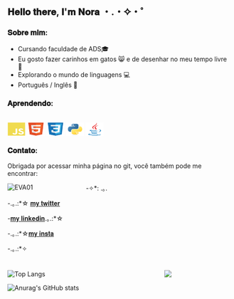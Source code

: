 ## 𝐇𝐞𝐥𝐥𝐨 𝐭𝐡𝐞𝐫𝐞, 𝐈'𝐦 𝐍𝐨𝐫𝐚 ・.・✧・゜

### 𝐒𝐨𝐛𝐫𝐞 𝐦𝐢𝐦:

- Cursando faculdade de ADS🎓
- Eu gosto fazer carinhos em gatos 😸 e de desenhar no meu tempo livre 🎨
- Explorando o mundo de linguagens 💻
- Português / Inglês 🌱


### 𝐀𝐩𝐫𝐞𝐧𝐝𝐞𝐧𝐝𝐨:
 
 <div style="display: inline_block"><br>
  <img align="center" alt="Gabi-Js" height="30" width="40" src="https://raw.githubusercontent.com/devicons/devicon/master/icons/javascript/javascript-plain.svg">
  <img align="center" alt="Gabi-HTML" height="30" width="40" src="https://raw.githubusercontent.com/devicons/devicon/master/icons/html5/html5-original.svg">
  <img align="center" alt="Gabi-CSS" height="30" width="40" src="https://raw.githubusercontent.com/devicons/devicon/master/icons/css3/css3-original.svg">
  <img align="center" alt="Gabi-Python" height="30" width="40" src="https://raw.githubusercontent.com/devicons/devicon/master/icons/python/python-original.svg">
  <img align="center" alt="Gabi-Java" height="30" width="40" src="https://raw.githubusercontent.com/devicons/devicon/1119b9f84c0290e0f0b38982099a2bd027a48bf1/icons/java/java-original.svg">


</div>



### 𝐂𝐨𝐧𝐭𝐚𝐭𝐨: 
Obrigada por acessar minha página no git, você também pode me encontrar: 

<img align="left" alt="EVA01" src="https://user-images.githubusercontent.com/90690022/229809728-5d31617a-16c9-4fbc-9cd6-92b35557350d.png" width=35%> 

 -✧*: .｡.  

-.｡.:*☆ <a href="https://twitter.com/bipblopbop">𝐦𝐲 𝐭𝐰𝐢𝐭𝐭𝐞𝐫</a>

 -<a href="https://www.linkedin.com/feed/?trk=guest_homepage-basic_nav-header-signin">𝐦𝐲 𝐥𝐢𝐧𝐤𝐞𝐝𝐢𝐧</a>.｡.:*☆

 -.｡.:*☆<a href="ncrieiainda">𝐦𝐲 𝐢𝐧𝐬𝐭𝐚</a>

-.｡.:*✧ 



#



<img align="right" src="https://i.pinimg.com/originals/78/92/b3/7892b3afe5f6d0f23645e8d6ca31dd68.gif" width="30%">

 ![Top Langs](https://github-readme-stats.vercel.app/api/top-langs/?username=g4nor4&langs_count=8&layout=compact&theme=ocean_dark)

![Anurag's GitHub stats](https://github-readme-stats.vercel.app/api?username=g4nor4&show_icons=true&theme=ocean_dark&hide=issues,contribs)









<!-- 
imagens que não utilizei
----
<img src="https://raw.githubusercontent.com/gist/jangxx/a6dbeaeb4d1ecf08358c8240e350f018/raw/05806d3d874f99cadf61d43a4ffa9e2d7da70d9d/nerv.svg" width="30%">


-->

